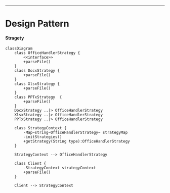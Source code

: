 ---
# Design Pattern

#### Stragety

```mermaid {scale: 0.8}
classDiagram
    class OfficeHandlerStrategy {
        <<interface>>
        +parseFile()
    }
    class DocxStrategy {
        +parseFile()
    }
    class XlsxStrategy {
        +parseFile()
    }
    class PPTxStrategy  {
        +parseFile()
    }
    DocxStrategy ..|> OfficeHandlerStrategy
    XlsxStrategy ..|> OfficeHandlerStrategy
    PPTxStrategy ..|> OfficeHandlerStrategy

    class StrategyContext {
        -Map~string~OfficeHandlerStrategy~ strategyMap
        -initStrategies()
        +getStrategy(String type):OfficeHandlerStrategy
    }

    StrategyContext --> OfficeHandlerStrategy

    class Client {
        -StrategyContext strategyContext 
        +parseFile()
    }

    Client --> StrategyContext
```


<!--
1. 还有一种设计模式是策略模式， 当我们发现代码中有大量的重复的if-else或者swtich-case块并且里面调用的行为又都是类似的时候，应该考虑一下是否可以使用策略模式。
2. 同样还是通过图形来快速了解一下这个模式。
3. 假设我们程序需要支持解析三种不同的文件，word, excel, ppt。我们一般的写法是通过if-else还有switch来通过各种分支判断来调用相应的方法来解析问题。
4. 在图形中，总共有这几种角色， 一是三个具体策略的实现以及一个接口的定义。二是StrategyContext，它向下初始化并拥有所有的策略实现，向上向调用者提供根据type返回所需要的策略实现，它实际就是一个中介的角色。这样也就消除了Client直接拥有具体的stragey，也就消除了if-else或者switch. 三是Client，也就是调用类， 它拥有Context类，通过调用它的getStrategy()方法获取到stragety来解析文件。
5. 这样带来的好处是消除了if-else， 并且client在运行时候还可以动态的改变具体的stragety。
6. 同时Context中，这里是我们自己初始化所有的strategy，其实如果使用sprintcontext的，我们可以直接从容器中来获取就行。
6. 记得systemquery中好像就有对于策略模式的应用，但是当时发现一个finding是对context初始化时候，实在一个方法中进行，也就是每次方法的调用都要初始化一次context。
-->